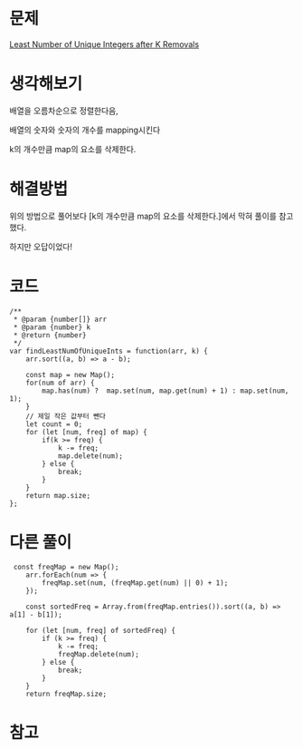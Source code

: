 # 문제

[Least Number of Unique Integers after K Removals](https://leetcode.com/problems/least-number-of-unique-integers-after-k-removals/)

# 생각해보기

배열을 오름차순으로 정렬한다음,

배열의 숫자와 숫자의 개수를 mapping시킨다

k의 개수만큼 map의 요소를 삭제한다.

# 해결방법

위의 방법으로 풀어보다 [k의 개수만큼 map의 요소를 삭제한다.]에서 막혀 풀이를 참고했다.

하지만 오답이었다!

# 코드

```
/**
 * @param {number[]} arr
 * @param {number} k
 * @return {number}
 */
var findLeastNumOfUniqueInts = function(arr, k) {
    arr.sort((a, b) => a - b);

    const map = new Map();
    for(num of arr) {
        map.has(num) ?  map.set(num, map.get(num) + 1) : map.set(num, 1);
    }
    // 제일 작은 값부터 뺀다
    let count = 0;
    for (let [num, freq] of map) {
        if(k >= freq) {
            k -= freq;
            map.delete(num);
        } else {
            break;
        }
    }
    return map.size;
};
```

# 다른 풀이

```
 const freqMap = new Map();
    arr.forEach(num => {
        freqMap.set(num, (freqMap.get(num) || 0) + 1);
    });

    const sortedFreq = Array.from(freqMap.entries()).sort((a, b) => a[1] - b[1]);

    for (let [num, freq] of sortedFreq) {
        if (k >= freq) {
            k -= freq;
            freqMap.delete(num);
        } else {
            break;
        }
    }
    return freqMap.size;
```

# 참고
